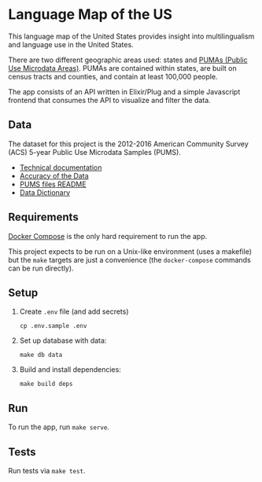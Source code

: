 # Language Map of the US

This language map of the United States provides insight into multilingualism and language use in the United States.

There are two different geographic areas used: states and [PUMAs (Public Use Microdata Areas)](https://www.census.gov/geo/reference/puma.html). PUMAs are contained within states, are built on census tracts and counties, and contain at least 100,000 people.

The app consists of an API written in Elixir/Plug and a simple Javascript frontend that consumes the API to visualize and filter the data.

## Data

The dataset for this project is the 2012-2016 American Community Survey (ACS) 5-year Public Use Microdata Samples (PUMS).

* [Technical documentation](https://www.census.gov/programs-surveys/acs/technical-documentation/pums/documentation.2016.html)
* [Accuracy of the Data](https://www2.census.gov/programs-surveys/acs/tech_docs/pums/accuracy/2012_2016AccuracyPUMS.pdf)
* [PUMS files README](https://www2.census.gov/programs-surveys/acs/tech_docs/pums/ACS2012_2016_PUMS_README.pdf)
* [Data Dictionary](https://www2.census.gov/programs-surveys/acs/tech_docs/pums/data_dict/PUMS_Data_Dictionary_2012-2016.pdf)

## Requirements

[Docker Compose](https://docs.docker.com/compose/install/) is the only hard requirement to run the app.

This project expects to be run on a Unix-like environment (uses a makefile) but the `make` targets are just a convenience (the `docker-compose` commands can be run directly).

## Setup

1. Create `.env` file (and add secrets)
    ```
    cp .env.sample .env
    ```
1. Set up database with data:
    ```
    make db data
    ```
1. Build and install dependencies:
    ```
    make build deps
    ```

## Run

To run the app, run `make serve`.

## Tests

Run tests via `make test`.
